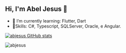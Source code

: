 ## Hi, I'm Abel Jesus 👋

- 🌱 I’m currently learning: Flutter, Dart
- 🚀Skills: C#, Typescript, SQLServer, Oracle, e Angular.

[![abjesus GitHub stats](https://github-readme-stats.vercel.app/api?username=abjesus&show_icons=true&theme=radical)](https://github.com/abjesus)

<p align="left"> <img src="https://komarev.com/ghpvc/?username=abjesus&label=Profile%20views&color=0e75b6&style=flat" alt="abjesus" /> </p>
<!--
**abjesus/abjesus** is a ✨ _special_ ✨ repository because its `README.md` (this file) appears on your GitHub profile.

Here are some ideas to get you started:

- 🔭 I’m currently working on ...

- 👯 I’m looking to collaborate on ...
- 🤔 I’m looking for help with ...
- 💬 Ask me about ...
- 📫 How to reach me: ...
- 😄 Pronouns: ...
- ⚡ Fun fact: ...
-->
